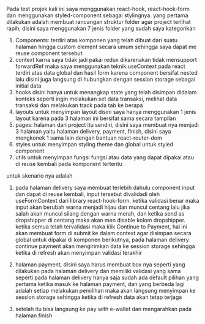 Pada test projek kali ini saya menggunakan react-hook, react-hook-form dan menggunakan styled-component sebagai stylingnya. yang pertama dilakukan adalah membuat rancangan struktur folder agar project terlihat rapih, disini saya menggunakan 7 jenis folder yang sudah saya kategorikan

1. Components: terdiri atas komponen yang telah dibuat dari suatu halaman hingga custom element secara umum sehingga saya dapat me reuse component tersebut
2. context karna saya tidak jadi pakai redux dikarenakan tidak mensupport forwardRef maka saya menggunakan teknik useContext pada react terdiri atas data global dan hasil form karena component bersifat nested lalu disini juga langsung di hubungkan dengan session storage sebagai initial data
3. hooks disini hanya untuk menangkap state yang telah disimpan didalam konteks seperti ingin melakukan set data transaksi, melihat data transaksi dan melakukan track pada tab ke berapa
4. layouts untuk menyimpan layout disini saya hanya menggunakan 1 jenis layout karena pada 3 halaman ini bersifat sama secara tampilan
5. pages: halaman dari project itu sendiri, disini saya membuat nya menjadi 3 halaman yaitu halaman delivery, payment, finish, disini saya mengkonek 1 sama lain dengan bantuan react-router-dom
6. styles untuk menyimpan styling theme dan global untuk styled component
7. utils untuk menyimpan fungsi fungsi atau data yang dapat dipakai atau di reuse kembali pada komponent tertentu

untuk skenario nya adalah

1. pada halaman delivery saya membuat terlebih dahulu component input dan dapat di reuse kembali, input tersebut divalidadi oleh useFormContext dari library react-hook-form. ketika validasi benar maka input akan berubah warna menjadi hijau dan muncul centang lalu jika salah akan muncul silang dengan warna merah, dan ketika send as dropshipper di centang maka akan men disable kolom dropshipper. ketika semua telah tervalidasi maka klik Continue to Payment, hal ini akan membuat form di submit ke dalam context agar disimpan secara global untuk dipakai di komponen berikutnya, pada halaman delivery continue payment akan mengirimkan data ke session storage sehingga ketika di refresh akan menyimpan validasi terakhir

2. halaman payment, disini saya harus membuat box nya seperti yang dilakukan pada halaman delivery dan memiliki validasi yang sama seperti pada halaman delivery hanya saja sudah ada default pilihan yang pertama ketika masuk ke halaman payment, dan yang berbeda lagi adalah setiap melakukan pemilihan maka akan langsung menyimpan ke session storage sehingga ketika di refresh data akan tetap terjaga

3. setelah itu bisa langsung ke pay with e-wallet dan mengarahkan pada halaman finish
